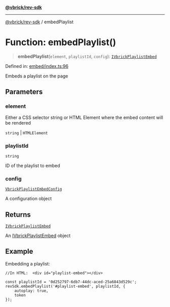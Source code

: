 [**@vbrick/rev-sdk**](../README.md)

***

[@vbrick/rev-sdk](../README.md) / embedPlaylist

# Function: embedPlaylist()

> **embedPlaylist**(`element`, `playlistId`, `config`): [`IVbrickPlaylistEmbed`](../Playlist/IVbrickPlaylistEmbed.md)

Defined in: [embed/index.ts:96](https://github.com/lukeselden/rev-sdk-js/blob/main/src/embed/index.ts#L96)

Embeds a playlist on the page

## Parameters

### element

Either a CSS selector string or HTML Element where the embed content will be rendered

`string` | `HTMLElement`

### playlistId

`string`

ID of the playlist to embed

### config

[`VbrickPlaylistEmbedConfig`](../Playlist/VbrickPlaylistEmbedConfig.md)

A configuration object

## Returns

[`IVbrickPlaylistEmbed`](../Playlist/IVbrickPlaylistEmbed.md)

An [IVbrickPlaylistEmbed](../Playlist/IVbrickPlaylistEmbed.md) object

## Example

Embedding a playlist:
```
//In HTML:  <div id="playlist-embed"></div>

const playlistId = '0d252797-6db7-44dc-aced-25a6843d529c';
revSdk.embedPlaylist('#playlist-embed', playlistId, {
    autoplay: true,
    token
});
```
